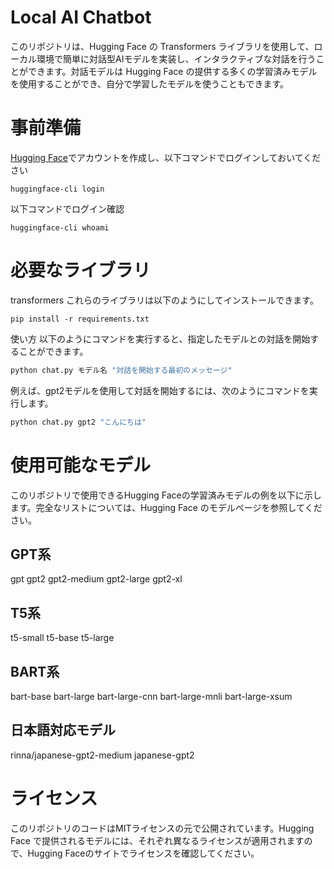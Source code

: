 # Local AI Chatbot
このリポジトリは、Hugging Face の Transformers ライブラリを使用して、ローカル環境で簡単に対話型AIモデルを実装し、インタラクティブな対話を行うことができます。対話モデルは Hugging Face の提供する多くの学習済みモデルを使用することができ、自分で学習したモデルを使うこともできます。

# 事前準備
[Hugging Face](https://huggingface.co/)でアカウントを作成し、以下コマンドでログインしておいてください

```
huggingface-cli login
```

以下コマンドでログイン確認

```
huggingface-cli whoami
```

# 必要なライブラリ
transformers
これらのライブラリは以下のようにしてインストールできます。

```
pip install -r requirements.txt
```

使い方
以下のようにコマンドを実行すると、指定したモデルとの対話を開始することができます。

```python
python chat.py モデル名 "対話を開始する最初のメッセージ"
```

例えば、gpt2モデルを使用して対話を開始するには、次のようにコマンドを実行します。

```python
python chat.py gpt2 "こんにちは"
```

# 使用可能なモデル
このリポジトリで使用できるHugging Faceの学習済みモデルの例を以下に示します。完全なリストについては、Hugging Face のモデルページを参照してください。

## GPT系
gpt
gpt2
gpt2-medium
gpt2-large
gpt2-xl
## T5系
t5-small
t5-base
t5-large
## BART系
bart-base
bart-large
bart-large-cnn
bart-large-mnli
bart-large-xsum
## 日本語対応モデル
rinna/japanese-gpt2-medium
japanese-gpt2

# ライセンス
このリポジトリのコードはMITライセンスの元で公開されています。Hugging Face で提供されるモデルには、それぞれ異なるライセンスが適用されますので、Hugging Faceのサイトでライセンスを確認してください。
